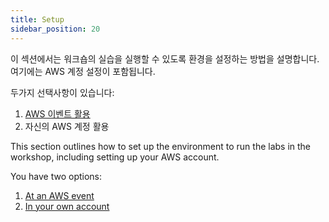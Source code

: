 ```yaml
---
title: Setup
sidebar_position: 20
---
```


이 섹션에서는 워크숍의 실습을 실행할 수 있도록 환경을 설정하는 방법을 설명합니다. 여기에는 AWS 계정 설정이 포함됩니다.

두가지 선택사항이 있습니다:

1. [AWS 이벤트 활용](aws-event)
2. 자신의 AWS 계정 활용

This section outlines how to set up the environment to run the labs in the workshop, including setting up your AWS account.

You have two options:

1. [At an AWS event](./aws-event.md)
2. [In your own account](./your-account/index.md)